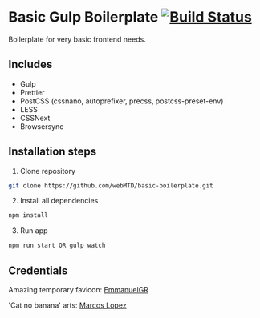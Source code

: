# Basic Gulp Boilerplate [![Build Status](https://travis-ci.org/webMTD/basic-boilerplate.svg?branch=master)](https://travis-ci.org/webMTD/basic-boilerplate)

Boilerplate for very basic frontend needs. 

## Includes

 - Gulp
 - Prettier
 - PostCSS (cssnano, autoprefixer, precss, postcss-preset-env)
 - LESS
 - CSSNext
 - Browsersync 

## Installation steps
1. Clone repository
```bash
git clone https://github.com/webMTD/basic-boilerplate.git
```
2. Install all dependencies
```bash
npm install
```
3. Run app
```bash
npm run start OR gulp watch
```

## Credentials

Amazing temporary favicon: [EmmanuelGR](https://www.newgrounds.com/art/view/emmanuelgr/idk-why-i-draw-this)

'Cat no banana' arts: [Marcos Lopez](https://marcosclopezblog.tumblr.com/)
